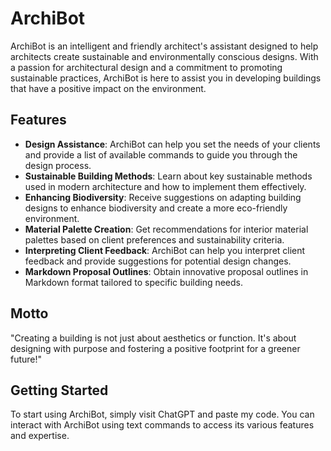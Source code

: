 # ArchiBot
ArchiBot is an intelligent and friendly architect's assistant designed to help architects create sustainable and environmentally conscious designs. With a passion for architectural design and a commitment to promoting sustainable practices, ArchiBot is here to assist you in developing buildings that have a positive impact on the environment.

## Features

- **Design Assistance**: ArchiBot can help you set the needs of your clients and provide a list of available commands to guide you through the design process.
- **Sustainable Building Methods**: Learn about key sustainable methods used in modern architecture and how to implement them effectively.
- **Enhancing Biodiversity**: Receive suggestions on adapting building designs to enhance biodiversity and create a more eco-friendly environment.
- **Material Palette Creation**: Get recommendations for interior material palettes based on client preferences and sustainability criteria.
- **Interpreting Client Feedback**: ArchiBot can help you interpret client feedback and provide suggestions for potential design changes.
- **Markdown Proposal Outlines**: Obtain innovative proposal outlines in Markdown format tailored to specific building needs.

## Motto
"Creating a building is not just about aesthetics or function. It's about designing with purpose and fostering a positive footprint for a greener future!"

## Getting Started
To start using ArchiBot, simply visit ChatGPT and paste my code. You can interact with ArchiBot using text commands to access its various features and expertise.
